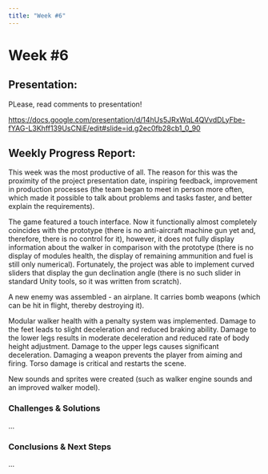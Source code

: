 ```yaml
---
title: "Week #6"
---
```


# **Week #6**

## **Presentation**:

PLease, read comments to presentation!

https://docs.google.com/presentation/d/14hUs5JRxWqL4QVvdDLyFbe-fYAG-L3Khff139UsCNiE/edit#slide=id.g2ec0fb28cb1_0_90

## **Weekly Progress Report**:

This week was the most productive of all. The reason for this was the proximity of the project presentation date, inspiring feedback, improvement in production processes (the team began to meet in person more often, which made it possible to talk about problems and tasks faster, and better explain the requirements).

The game featured a touch interface. Now it functionally almost completely coincides with the prototype (there is no anti-aircraft machine gun yet and, therefore, there is no control for it), however, it does not fully display information about the walker in comparison with the prototype (there is no display of modules health, the display of remaining ammunition and fuel is still only numerical). Fortunately, the project was able to implement curved sliders that display the gun declination angle (there is no such slider in standard Unity tools, so it was written from scratch).

A new enemy was assembled - an airplane. It carries bomb weapons (which can be hit in flight, thereby destroying it).

Modular walker health with a penalty system was implemented. Damage to the feet leads to slight deceleration and reduced braking ability. Damage to the lower legs results in moderate deceleration and reduced rate of body height adjustment. Damage to the upper legs causes significant deceleration. Damaging a weapon prevents the player from aiming and firing. Torso damage is critical and restarts the scene.

New sounds and sprites were created (such as walker engine sounds and an improved walker model).

### **Challenges & Solutions**

...

### **Conclusions & Next Steps**

...
